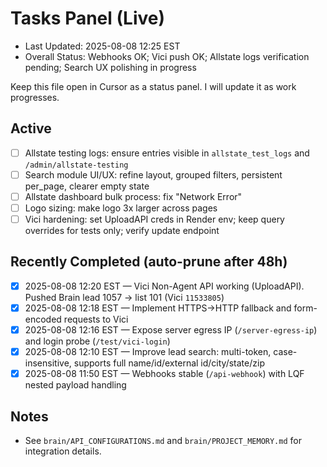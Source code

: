 # Tasks Panel (Live)

- Last Updated: 2025-08-08 12:25 EST
- Overall Status: Webhooks OK; Vici push OK; Allstate logs verification pending; Search UX polishing in progress

Keep this file open in Cursor as a status panel. I will update it as work progresses.

## Active
- [ ] Allstate testing logs: ensure entries visible in `allstate_test_logs` and `/admin/allstate-testing`
- [ ] Search module UI/UX: refine layout, grouped filters, persistent per_page, clearer empty state
- [ ] Allstate dashboard bulk process: fix "Network Error"
- [ ] Logo sizing: make logo 3x larger across pages
- [ ] Vici hardening: set UploadAPI creds in Render env; keep query overrides for tests only; verify update endpoint

## Recently Completed (auto-prune after 48h)
- [x] 2025-08-08 12:20 EST — Vici Non-Agent API working (UploadAPI). Pushed Brain lead 1057 → list 101 (Vici `11533805`)
- [x] 2025-08-08 12:18 EST — Implement HTTPS→HTTP fallback and form-encoded requests to Vici
- [x] 2025-08-08 12:16 EST — Expose server egress IP (`/server-egress-ip`) and login probe (`/test/vici-login`)
- [x] 2025-08-08 12:10 EST — Improve lead search: multi-token, case-insensitive, supports full name/id/external id/city/state/zip
- [x] 2025-08-08 11:50 EST — Webhooks stable (`/api-webhook`) with LQF nested payload handling

## Notes
- See `brain/API_CONFIGURATIONS.md` and `brain/PROJECT_MEMORY.md` for integration details.
